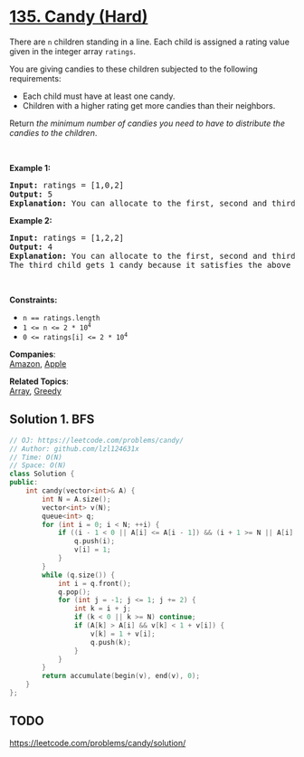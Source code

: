 # [135. Candy (Hard)](https://leetcode.com/problems/candy/)

<p>There are <code>n</code> children standing in a line. Each child is assigned a rating value given in the integer array <code>ratings</code>.</p>

<p>You are giving candies to these children subjected to the following requirements:</p>

<ul>
	<li>Each child must have at least one candy.</li>
	<li>Children with a higher rating get more candies than their neighbors.</li>
</ul>

<p>Return <em>the minimum number of candies you need to have to distribute the candies to the children</em>.</p>

<p>&nbsp;</p>
<p><strong>Example 1:</strong></p>

<pre><strong>Input:</strong> ratings = [1,0,2]
<strong>Output:</strong> 5
<strong>Explanation:</strong> You can allocate to the first, second and third child with 2, 1, 2 candies respectively.
</pre>

<p><strong>Example 2:</strong></p>

<pre><strong>Input:</strong> ratings = [1,2,2]
<strong>Output:</strong> 4
<strong>Explanation:</strong> You can allocate to the first, second and third child with 1, 2, 1 candies respectively.
The third child gets 1 candy because it satisfies the above two conditions.
</pre>

<p>&nbsp;</p>
<p><strong>Constraints:</strong></p>

<ul>
	<li><code>n == ratings.length</code></li>
	<li><code>1 &lt;= n &lt;= 2 * 10<sup>4</sup></code></li>
	<li><code>0 &lt;= ratings[i] &lt;= 2 * 10<sup>4</sup></code></li>
</ul>


**Companies**:  
[Amazon](https://leetcode.com/company/amazon), [Apple](https://leetcode.com/company/apple)

**Related Topics**:  
[Array](https://leetcode.com/tag/array/), [Greedy](https://leetcode.com/tag/greedy/)

## Solution 1. BFS

```cpp
// OJ: https://leetcode.com/problems/candy/
// Author: github.com/lzl124631x
// Time: O(N)
// Space: O(N)
class Solution {
public:
    int candy(vector<int>& A) {
        int N = A.size();
        vector<int> v(N);
        queue<int> q;
        for (int i = 0; i < N; ++i) {
            if ((i - 1 < 0 || A[i] <= A[i - 1]) && (i + 1 >= N || A[i] <= A[i + 1])) {
                q.push(i);
                v[i] = 1;
            }
        }
        while (q.size()) {
            int i = q.front();
            q.pop();
            for (int j = -1; j <= 1; j += 2) {
                int k = i + j;
                if (k < 0 || k >= N) continue;
                if (A[k] > A[i] && v[k] < 1 + v[i]) {
                    v[k] = 1 + v[i];
                    q.push(k);
                } 
            }
        }
        return accumulate(begin(v), end(v), 0);
    }
};
```

## TODO

https://leetcode.com/problems/candy/solution/